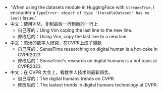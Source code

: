 - "When using the datasets module in HuggingFace with `stream=True`, I encounter a `TypeError: object of type 'IterableDataset' has no len()` issue."
- 中文：使用VIM，复制最后一行到新的一行上
	- 自己写的：Uing Vim coping the last line to the new line.
	- 修改后的：Using Vim, copy the last line to a new line.
- 中文：商汤的数字人研究，在CVPR上成了爆款
	- 自己写的：SenseTime researching on digital human is a hot-cake in CVPR2023
	- 修改后的：SenseTime's research on digital humans is a hot topic at CVPR2023.
- 中文：在 CVPR 大会上，看数字人技术的最新趋势。
	- 自己写的：The digital humans trends on CVPR.
	- 修改后的：The lastest trends in digital humans technology at CVPR.